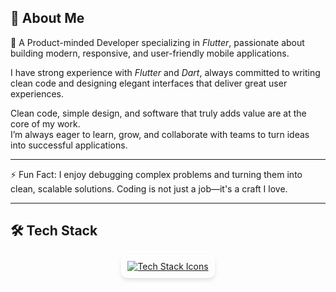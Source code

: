 ## 👋 About Me

🎯 A Product-minded Developer specializing in *Flutter*, passionate about building modern, responsive, and user-friendly mobile applications.

I have strong experience with *Flutter* and *Dart*, always committed to writing clean code and designing elegant interfaces that deliver great user experiences.

Clean code, simple design, and software that truly adds value are at the core of my work.  
I’m always eager to learn, grow, and collaborate with teams to turn ideas into successful applications.

---

⚡ Fun Fact: I enjoy debugging complex problems and turning them into clean, scalable solutions. Coding is not just a job—it's a craft I love.

---

## 🛠 Tech Stack

<p align="center">
  <a href="https://skillicons.dev">
    <img src="https://skillicons.dev/icons?i=dart,flutter,git,github,vscode,figma,firebase" alt="Tech Stack Icons" style="transition: transform 0.2s; border-radius: 10px; border: 2px solid #fff; padding: 8px; box-shadow: 0 4px 6px rgba(0, 0, 0, 0.1);" />
  </a>
</p>

